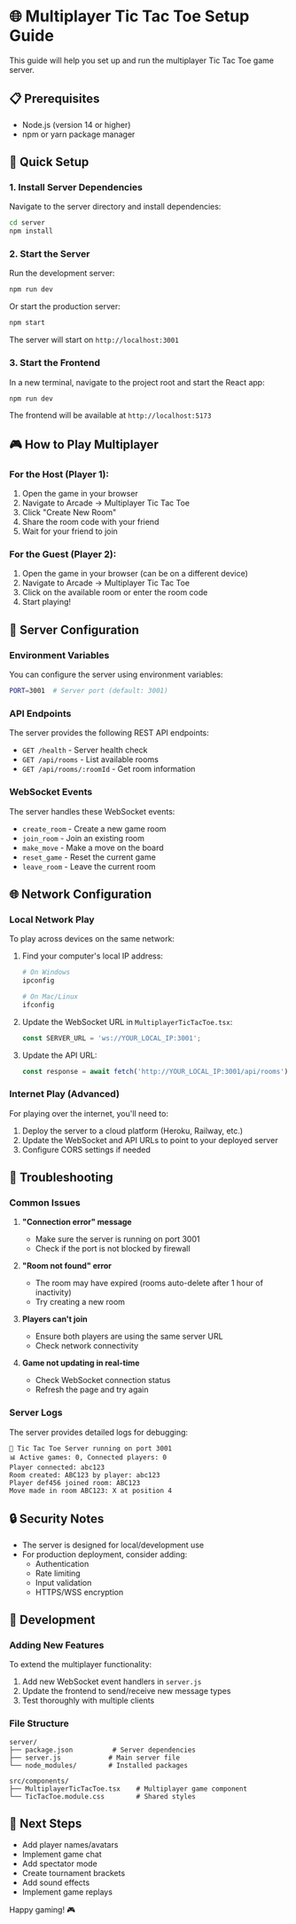 # 🌐 Multiplayer Tic Tac Toe Setup Guide

This guide will help you set up and run the multiplayer Tic Tac Toe game server.

## 📋 Prerequisites

- Node.js (version 14 or higher)
- npm or yarn package manager

## 🚀 Quick Setup

### 1. Install Server Dependencies

Navigate to the server directory and install dependencies:

```bash
cd server
npm install
```

### 2. Start the Server

Run the development server:

```bash
npm run dev
```

Or start the production server:

```bash
npm start
```

The server will start on `http://localhost:3001`

### 3. Start the Frontend

In a new terminal, navigate to the project root and start the React app:

```bash
npm run dev
```

The frontend will be available at `http://localhost:5173`

## 🎮 How to Play Multiplayer

### For the Host (Player 1):
1. Open the game in your browser
2. Navigate to Arcade → Multiplayer Tic Tac Toe
3. Click "Create New Room"
4. Share the room code with your friend
5. Wait for your friend to join

### For the Guest (Player 2):
1. Open the game in your browser (can be on a different device)
2. Navigate to Arcade → Multiplayer Tic Tac Toe
3. Click on the available room or enter the room code
4. Start playing!

## 🔧 Server Configuration

### Environment Variables

You can configure the server using environment variables:

```bash
PORT=3001  # Server port (default: 3001)
```

### API Endpoints

The server provides the following REST API endpoints:

- `GET /health` - Server health check
- `GET /api/rooms` - List available rooms
- `GET /api/rooms/:roomId` - Get room information

### WebSocket Events

The server handles these WebSocket events:

- `create_room` - Create a new game room
- `join_room` - Join an existing room
- `make_move` - Make a move on the board
- `reset_game` - Reset the current game
- `leave_room` - Leave the current room

## 🌐 Network Configuration

### Local Network Play

To play across devices on the same network:

1. Find your computer's local IP address:
   ```bash
   # On Windows
   ipconfig
   
   # On Mac/Linux
   ifconfig
   ```

2. Update the WebSocket URL in `MultiplayerTicTacToe.tsx`:
   ```typescript
   const SERVER_URL = 'ws://YOUR_LOCAL_IP:3001';
   ```

3. Update the API URL:
   ```typescript
   const response = await fetch('http://YOUR_LOCAL_IP:3001/api/rooms');
   ```

### Internet Play (Advanced)

For playing over the internet, you'll need to:

1. Deploy the server to a cloud platform (Heroku, Railway, etc.)
2. Update the WebSocket and API URLs to point to your deployed server
3. Configure CORS settings if needed

## 🐛 Troubleshooting

### Common Issues

1. **"Connection error" message**
   - Make sure the server is running on port 3001
   - Check if the port is not blocked by firewall

2. **"Room not found" error**
   - The room may have expired (rooms auto-delete after 1 hour of inactivity)
   - Try creating a new room

3. **Players can't join**
   - Ensure both players are using the same server URL
   - Check network connectivity

4. **Game not updating in real-time**
   - Check WebSocket connection status
   - Refresh the page and try again

### Server Logs

The server provides detailed logs for debugging:

```
🚀 Tic Tac Toe Server running on port 3001
📊 Active games: 0, Connected players: 0
Player connected: abc123
Room created: ABC123 by player: abc123
Player def456 joined room: ABC123
Move made in room ABC123: X at position 4
```

## 🔒 Security Notes

- The server is designed for local/development use
- For production deployment, consider adding:
  - Authentication
  - Rate limiting
  - Input validation
  - HTTPS/WSS encryption

## 📝 Development

### Adding New Features

To extend the multiplayer functionality:

1. Add new WebSocket event handlers in `server.js`
2. Update the frontend to send/receive new message types
3. Test thoroughly with multiple clients

### File Structure

```
server/
├── package.json          # Server dependencies
├── server.js            # Main server file
└── node_modules/        # Installed packages

src/components/
├── MultiplayerTicTacToe.tsx    # Multiplayer game component
└── TicTacToe.module.css        # Shared styles
```

## 🎯 Next Steps

- Add player names/avatars
- Implement game chat
- Add spectator mode
- Create tournament brackets
- Add sound effects
- Implement game replays

Happy gaming! 🎮 